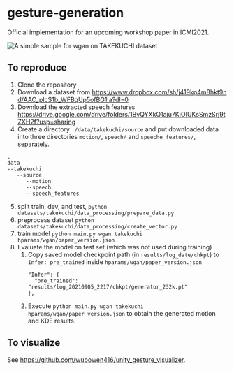 # gesture-generation

Official implementation for an upcoming workshop paper in ICMI2021.

![A simple sample for wgan on TAKEKUCHI dataset](demo/cl34-dev8.gif)

## To reproduce
1. Clone the repository
2. Download a dataset from https://www.dropbox.com/sh/j419kp4m8hkt9nd/AAC_pIcS1b_WFBqUp5ofBG1Ia?dl=0
3. Download the extracted speech features https://drive.google.com/drive/folders/1BvQYXkQ1aju7KiOIUKsSmzSrj9tZXH2f?usp=sharing
4. Create a directory `./data/takekuchi/source` and put downloaded data into three directories `motion/`, `speech/` and `speeche_features/`, separately.

```
.
data
--takekuchi
   --source
      --motion
      --speech
      --speech_features
```

5. split train, dev, and test, `python datasets/takekuchi/data_processing/prepare_data.py`
6. preprocess dataset `python datasets/takekuchi/data_processing/create_vector.py`
7. train model `python main.py wgan takekuchi hparams/wgan/paper_version.json`
8. Evaluate the model on test set (which was not used during training)
   1. Copy saved model checkpoint path (in `results/log_date/chkpt`) to `Infer: pre_trained` inside `hparams/wgan/paper_version.json`
      ```
      "Infer": {
        "pre_trained": "results/log_20210905_2217/chkpt/generator_232k.pt"
      },
      ```
   2. Execute `python main.py wgan takekuchi hparams/wgan/paper_version.json` to obtain the generated motion and KDE results.

## To visualize
See https://github.com/wubowen416/unity_gesture_visualizer.
